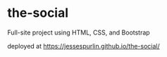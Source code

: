 # the-social
Full-site project using HTML, CSS, and Bootstrap

deployed at https://jessespurlin.github.io/the-social/
